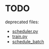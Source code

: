 # TODO

deprecated files:
* [scheduler.py](scheduler.py)
* [train.py](train.py)
* [schedule_batch](schedule_batch.py)